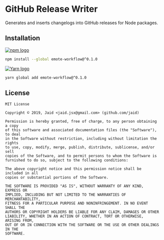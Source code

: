 # GitHub Release Writer


Generates and inserts changelogs into GitHub releases for Node packages.

## Installation
<a href='https://npmjs.com/package/emote-workflow'><img alt='npm logo' src='https://github.com/Jaid/action-readme/raw/master/images/base-assets/npm.png'/></a>
```bash
npm install --global emote-workflow@^0.1.0
```
<a href='https://yarnpkg.com/package/emote-workflow'><img alt='Yarn logo' src='https://github.com/Jaid/action-readme/raw/master/images/base-assets/yarn.png'/></a>
```bash
yarn global add emote-workflow@^0.1.0
```




## License
```text
MIT License

Copyright © 2019, Jaid <jaid.jsx@gmail.com> (github.com/jaid)

Permission is hereby granted, free of charge, to any person obtaining a copy
of this software and associated documentation files (the "Software"), to deal
in the Software without restriction, including without limitation the rights
to use, copy, modify, merge, publish, distribute, sublicense, and/or sell
copies of the Software, and to permit persons to whom the Software is
furnished to do so, subject to the following conditions:

The above copyright notice and this permission notice shall be included in all
copies or substantial portions of the Software.

THE SOFTWARE IS PROVIDED "AS IS", WITHOUT WARRANTY OF ANY KIND, EXPRESS OR
IMPLIED, INCLUDING BUT NOT LIMITED TO THE WARRANTIES OF MERCHANTABILITY,
FITNESS FOR A PARTICULAR PURPOSE AND NONINFRINGEMENT. IN NO EVENT SHALL THE
AUTHORS OR COPYRIGHT HOLDERS BE LIABLE FOR ANY CLAIM, DAMAGES OR OTHER
LIABILITY, WHETHER IN AN ACTION OF CONTRACT, TORT OR OTHERWISE, ARISING FROM,
OUT OF OR IN CONNECTION WITH THE SOFTWARE OR THE USE OR OTHER DEALINGS IN THE
SOFTWARE.
```
